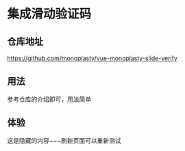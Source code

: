 # 集成滑动验证码

## 仓库地址
https://github.com/monoplasty/vue-monoplasty-slide-verify

## 用法
参考仓库的介绍即可，用法简单

## 体验

<SlideProtected>

这是隐藏的内容~~~刷新页面可以重新测试

</SlideProtected>